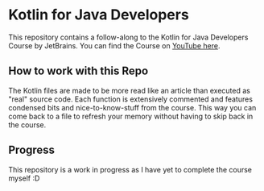 # Kotlin for Java Developers

This repository contains a follow-along to the Kotlin for Java Developers Course by JetBrains. 
You can find the Course on [YouTube here](https://www.youtube.com/watch?v=dMyRywABp_c).

## How to work with this Repo

The Kotlin files are made to be more read like an article than executed as "real" source code. 
Each function is extensively commented and features condensed bits and nice-to-know-stuff from the course.
This way you can come back to a file to refresh your memory without having to skip back in the course.

## Progress

This repository is a work in progress as I have yet to complete the course myself :D  